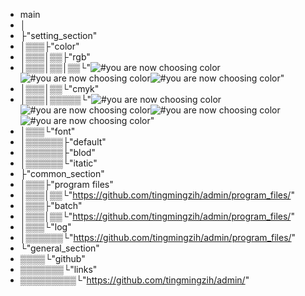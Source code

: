 - main
- │
- ├"setting_section"
- │▒▒▒├"color"
- │▒▒▒│▒▒├"rgb"
- │▒▒▒│▒▒│▒▒└"![#you are now choosing color](https://via.placeholder.com/15/ffaaaa/ffaaaa.png)![#you are now choosing color](https://via.placeholder.com/15/aaffaa/aaffaa.png)![#you are now choosing color](https://via.placeholder.com/15/aaaaff/aaaaff.png)" 
- │▒▒▒│▒▒└"cmyk"
- │▒▒▒│▒▒▒▒▒└"![#you are now choosing color](https://via.placeholder.com/15/aaaaaa/aaaaaa.png)![#you are now choosing color](https://via.placeholder.com/15/ffffaa/ffffaa.png)![#you are now choosing color](https://via.placeholder.com/15/ffaaff/ffaaff.png)![#you are now choosing color](https://via.placeholder.com/15/aaffff/aaffff.png)"
- │▒▒▒└"font"
- │▒▒▒▒▒▒├"default"
- │▒▒▒▒▒▒├"blod"
- │▒▒▒▒▒▒└"itatic"
- ├"common_section"
- │▒▒▒├"program files"
- │▒▒▒│▒▒└"https://github.com/tingmingzih/admin/program_files/"
- │▒▒▒├"batch"
- │▒▒▒│▒▒└"https://github.com/tingmingzih/admin/program_files/"
- │▒▒▒└"log"
- │▒▒▒▒▒▒└"https://github.com/tingmingzih/admin/program_files/"
- └"general_section"
- ▒▒▒▒└"github"
- ▒▒▒▒▒▒▒└"links"
- ▒▒▒▒▒▒▒▒▒└"https://github.com/tingmingzih/admin/"
